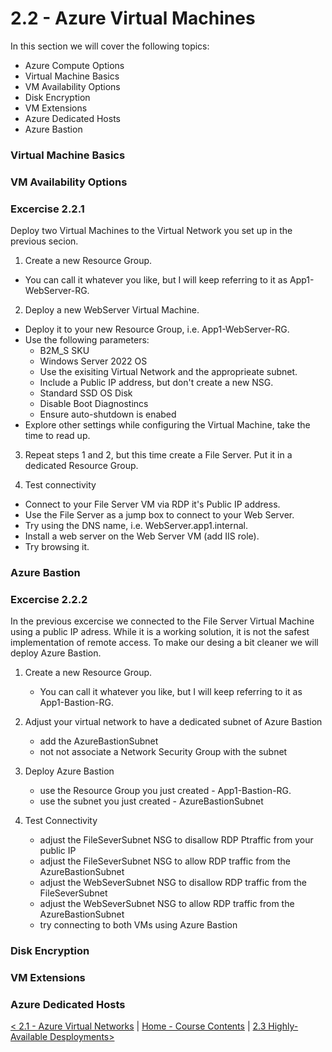 # 2.2 - Azure Virtual Machines

In this section we will cover the following topics:
- Azure Compute Options
- Virtual Machine Basics
- VM Availability Options
- Disk Encryption
- VM Extensions
- Azure Dedicated Hosts
- Azure Bastion

### Virtual Machine Basics


### VM Availability Options

### Excercise 2.2.1

Deploy two Virtual Machines to the Virtual Network you set up in the previous secion.

1) Create a new Resource Group.
- You can call it whatever you like, but I will keep referring to it as App1-WebServer-RG.

2) Deploy a new WebServer Virtual Machine.
- Deploy it to your new Resource Group, i.e. App1-WebServer-RG.
- Use the following parameters:
    - B2M_S SKU
    - Windows Server 2022 OS
    - Use the exisiting Virtual Network and the approprieate subnet.
    - Include a Public IP address, but don't create a new NSG.
    - Standard SSD OS Disk
    - Disable Boot Diagnostincs
    - Ensure auto-shutdown is enabed
- Explore other settings while configuring the Virtual Machine, take the time to read up. 

3) Repeat steps 1 and 2, but this time create a File Server. Put it in a dedicated Resource Group. 

4) Test connectivity
- Connect to your File Server VM via RDP it's Public IP address.
- Use the File Server as a jump box to connect to your Web Server.
- Try using the DNS name, i.e. WebServer.app1.internal.
- Install a web server on the Web Server VM (add IIS role). 
- Try browsing it.

### Azure Bastion

### Excercise 2.2.2

In the previous excercise we connected to the File Server Virtual Machine using a public IP adress. While it is a working solution, it is not the safest implementation of remote access. To make our desing a bit cleaner we will deploy Azure Bastion.

1) Create a new Resource Group.
    - You can call it whatever you like, but I will keep referring to it as App1-Bastion-RG.

2) Adjust your virtual network to have a dedicated subnet of Azure Bastion
    - add the AzureBastionSubnet
    - not not associate a Network Security Group with the subnet

3) Deploy Azure Bastion
    - use the Resource Group you just created - App1-Bastion-RG.
    - use the subnet you just created - AzureBastionSubnet

4) Test Connectivity
    - adjust the FileSeverSubnet NSG to disallow RDP Ptraffic from your public IP
    - adjust the FileSeverSubnet NSG to allow RDP traffic from the AzureBastionSubnet
    - adjust the WebSeverSubnet NSG to disallow RDP traffic from the FileSeverSubnet
    - adjust the WebSeverSubnet NSG to allow RDP traffic from the AzureBastionSubnet
    - try connecting to both VMs using Azure Bastion

### Disk Encryption


### VM Extensions


### Azure Dedicated Hosts


[< 2.1 - Azure Virtual Networks](./azureVirtualNetworks.md) | [Home - Course Contents](../Contents.md) |  [ 2.3 Highly-Available Desployments>](./highlyAvailableDeployments.md)